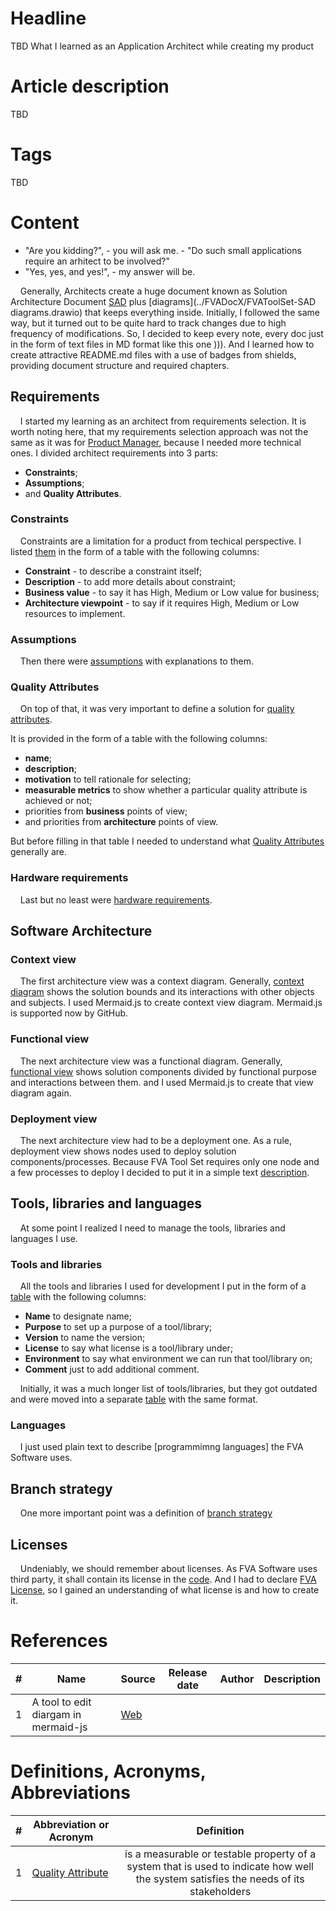 # Headline
TBD
What I learned as an Application Architect while creating my product

# Article description
TBD 

# Tags
TBD

# Content
- "Are you kidding?", - you will ask me. - "Do such small applications require an arhitect to be involved?"
- "Yes, yes, and yes!", - my answer will be.

&nbsp;&nbsp;&nbsp; Generally, Architects create a huge document known as Solution Architecture Document [SAD](../FVADocX/FVAToolSet-SAD.docx) plus [diagrams](../FVADocX/FVAToolSet-SAD diagrams.drawio) that keeps everything inside.
Initially, I followed the same way, but it turned out to be quite hard to track changes due to high frequency of modifications.
So, I decided to keep every note, every doc just in the form of text files in MD format like this one ))).
And I learned how to create attractive README.md files with a use of badges from shields, providing document structure and required chapters.

## Requirements 
&nbsp;&nbsp;&nbsp; I started my learning as an architect from requirements selection. It is worth noting here, that my requirements selection approach was not the same as it was for [Product Manager](./LEARNT_AS_PM.md), because I needed more technical ones.
I divided architect requirements into 3 parts:
- **Constraints**;
- **Assumptions**;
- and **Quality Attributes**.

### Constraints
&nbsp;&nbsp;&nbsp; Constraints are a limitation for a product from techical perspective.
I listed [them](./REQUIREMENTS_SA.md#constraints) in the form of a table with the following columns:
- **Constraint** - to describe a constraint itself;
- **Description** - to add more details about constraint;
- **Business value** - to say it has High, Medium or Low value for business;
- **Architecture viewpoint** - to say if it requires High, Medium or Low resources to implement.

### Assumptions
&nbsp;&nbsp;&nbsp; Then there were [assumptions](./REQUIREMENTS_SA.md#assumptions) with explanations to them. 

### Quality Attributes
&nbsp;&nbsp;&nbsp; On top of that, it was very important to define a solution for [quality attributes](./QUALITYATTRIBUTES_FVA.md).

It is provided in the form of a table with the following columns:
- **name**; 
- **description**;
- **motivation** to tell rationale for selecting;
- **measurable metrics** to show whether a particular quality attribute is achieved or not;
- priorities from **business** points of view;
- and priorities from **architecture** points of view.

But before filling in that table I needed to understand what [Quality Attributes](./QUALITYATTRIBUTES.md) generally are.

### Hardware requirements
&nbsp;&nbsp;&nbsp; Last but no least were [hardware requirements](./REQUIREMENTS_HW.md).

## Software Architecture

### Context view 
&nbsp;&nbsp;&nbsp; The first architecture view was a context diagram.
Generally, [context diagram](./VIEWCONTEXT.md) shows the solution bounds and its interactions with other objects and subjects.
I used Mermaid.js to create context view diagram.
Mermaid.js is supported now by GitHub.

### Functional view
&nbsp;&nbsp;&nbsp; The next architecture view was a functional diagram.
Generally, [functional view](./VIEWFUNCTIONAL.md) shows solution components divided by functional purpose and interactions between them.
and I used Mermaid.js to create that view diagram again.

### Deployment view
&nbsp;&nbsp;&nbsp; The next architecture view had to be a deployment one.
As a rule, deployment view shows nodes used to deploy solution components/processes.
Because FVA Tool Set requires only one node and a few processes to deploy I decided to put it in a simple text [description](./DEPLOYMENTAPPROACH.md).

## Tools, libraries and languages
&nbsp;&nbsp;&nbsp; At some point I realized I need to manage the tools, libraries and languages I use.
 
### Tools and libraries 
&nbsp;&nbsp;&nbsp; All the tools and libraries I used for development I put in the form of a [table](./DEPENDENCIES.md) with the following columns:
- **Name** to designate name;
- **Purpose** to set up a purpose of a tool/library;
- **Version** to name the version;
- **License** to say what license is a tool/library under;
- **Environment** to say what environment we can run that tool/library on;
- **Comment** just to add additional comment. 

&nbsp;&nbsp;&nbsp; Initially, it was a much longer list of tools/libraries, but they got outdated and were moved into a separate [table](./DEPENDENCIES_OLD.md) with the same format.

### Languages
&nbsp;&nbsp;&nbsp; I just used plain text to describe [programmimng languages] the FVA Software uses.

## Branch strategy
&nbsp;&nbsp;&nbsp; One more important point was a definition of [branch strategy](./BUILD_RELEASE.md#branchstrategy) 

## Licenses 
&nbsp;&nbsp;&nbsp; Undeniably, we should remember about licenses.
As FVA Software uses third party, it shall contain its license in the [code](../FVACommonLib/LICENSE).
And I had to declare [FVA License](./LICENSE.md), so I gained an understanding of what license is and how to create it.
 
# References
| # | Name                 | Source                | Release date           |  Author                 | Description   |
| - | ---------------------|---------------------- |----------------------- | ----------------------- |:-------------:|
| 1 | A tool to edit diargam in mermaid-js | [Web](https://mermaid-js.github.io/mermaid-live-editor/edit) | | | |

# Definitions, Acronyms, Abbreviations
| # | Abbreviation or Acronym | Definition     |
| - | ------------------------|:--------------:|
| 1 | [Quality Attribute](https://www.codementor.io/@antoniopfesilva/how-to-write-meaningful-quality-attributes-for-software-development-ez8y90wyo)|is a measurable or testable property of a system that is used to indicate how well the system satisfies the needs of its stakeholders |
